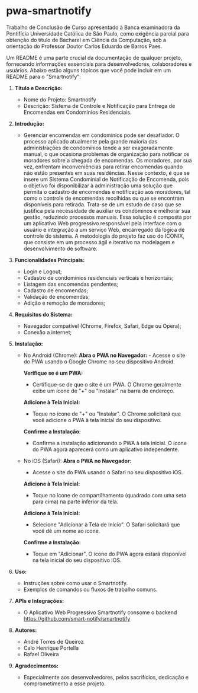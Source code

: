 # pwa-smartnotify
Trabalho de Conclusão de Curso apresentado à Banca examinadora da Pontifícia Universidade Católica de São Paulo, como exigência parcial para obtenção do título de Bacharel em Ciência da Computação, sob a orientação do Professor Doutor Carlos Eduardo de Barros Paes.

Um README é uma parte crucial da documentação de qualquer projeto, fornecendo informações essenciais para desenvolvedores, colaboradores e usuários. Abaixo estão alguns tópicos que você pode incluir em um README para o "Smartnotify":

1. **Título e Descrição:**
   - Nome do Projeto: Smartnotify
   - Descrição: Sistema de Controle e Notificação para Entrega de Encomendas em Condomínios Residenciais.

2. **Introdução:**
   - Gerenciar encomendas em condomínios pode ser desafiador. O processo aplicado atualmente pela grande maioria das administrações de condomínios tende a ser exageradamente manual, o que ocasiona problemas de organização para notificar os moradores sobre a chegada de encomendas. Os moradores, por sua vez, enfrentam inconveniências para retirar encomendas quando não estão presentes em suas residências. Nesse contexto, é que se insere um Sistema Condominial de Notificação de Encomenda, pois o objetivo foi disponibilizar à administração uma solução que permita o cadastro de encomendas e notificação aos moradores, tal como o controle de encomendas recolhidas ou que se encontram disponíveis para retirada. Trata-se de um estudo de caso que se justifica pela necessidade de auxiliar os condôminos e melhorar sua gestão, reduzindo processos manuais. Essa solução é composta por um aplicativo Web progressivo responsável pela interface com o usuário e integração a um serviço Web, encarregado da lógica de controle do sistema. A metodologia do projeto faz uso do ICONIX, que consiste em um processo ágil e iterativo na modelagem e desenvolvimento de software.

3. **Funcionalidades Principais:**
   - Login e Logout;
   - Cadastro de condomínios residenciais verticais e horizontais;
   - Listagem das encomendas pendentes;
   - Cadastro de encomendas;
   - Validação de encomendas;
   - Adição e remoção de moradores;

5. **Requisitos do Sistema:**
   - Navegador compatível (Chrome, Firefox, Safari, Edge ou Opera);
   - Conexão a internet;

6. **Instalação:**
   * No Android (Chrome):
         **Abra o PWA no Navegador:**
         - Acesse o site do PWA usando o Google Chrome no seu dispositivo Android.

      **Verifique se é um PWA:**
      - Certifique-se de que o site é um PWA. O Chrome geralmente exibe um ícone de "+" ou "Instalar" na barra de endereço.

      **Adicione à Tela Inicial:**
      - Toque no ícone de "+" ou "Instalar". O Chrome solicitará que você adicione o PWA à tela inicial do seu dispositivo.

      **Confirme a Instalação:**
      - Confirme a instalação adicionando o PWA à tela inicial. O ícone do PWA agora aparecerá como um aplicativo independente.

   * No iOS (Safari):
      **Abra o PWA no Navegador:**
      - Acesse o site do PWA usando o Safari no seu dispositivo iOS.

      **Adicione à Tela Inicial:**
      - Toque no ícone de compartilhamento (quadrado com uma seta para cima) na parte inferior da tela.

      **Adicione à Tela Inicial:**
      - Selecione "Adicionar à Tela de Início". O Safari solicitará que você dê um nome ao ícone.

      **Confirme a Instalação:**
      - Toque em "Adicionar". O ícone do PWA agora estará disponível na tela inicial do seu dispositivo iOS.

8. **Uso:**
   - Instruções sobre como usar o Smartnotify.
   - Exemplos de comandos ou fluxos de trabalho comuns.

9. **APIs e Integrações:**
   - O Aplicativo Web Progressivo Smartnotify consome o backend https://github.com/smart-notify/smartnotify

12. **Autores:**
    - André Torres de Queiroz
    - Caio Henrique Portella
    - Rafael Oliveira

13. **Agradecimentos:**
    - Especialmente aos desenvolvedores, pelos sacrifícios, dedicação e comprometimento a esse projeto.
